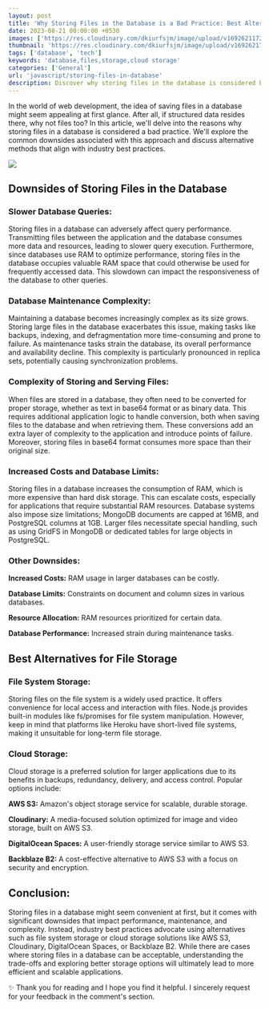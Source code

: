 ```yaml
---
layout: post
title: 'Why Storing Files in the Database is a Bad Practice: Best Alternatives'
date: 2023-08-21 00:00:00 +0530
images: ['https://res.cloudinary.com/dkiurfsjm/image/upload/v1692621172/file-storage-in-database_xbwidi.jpg']
thumbnail: 'https://res.cloudinary.com/dkiurfsjm/image/upload/v1692621749/general-tech_nou1q6.jpg'
tags: ['database', 'tech']
keywords: 'database,files,storage,cloud storage'
categories: ['General']
url: 'javascript/storing-files-in-database'
description: Discover why storing files in the database is considered bad practice. Learn about the downsides that impact performance, maintenance, and complexity. Explore alternative approaches for better file management.
---
```


In the world of web development, the idea of saving files in a database might seem appealing at first glance. After all, if structured data resides there, why not files too?  In this article, we'll delve into the reasons why storing files in a database is considered a bad practice. We'll explore the common downsides associated with this approach and discuss alternative methods that align with industry best practices.

![](https://res.cloudinary.com/dkiurfsjm/image/upload/v1692621172/file-storage-in-database_xbwidi.jpg)

## Downsides of Storing Files in the Database

### Slower Database Queries:

Storing files in a database can adversely affect query performance. Transmitting files between the application and the database consumes more data and resources, leading to slower query execution. Furthermore, since databases use RAM to optimize performance, storing files in the database occupies valuable RAM space that could otherwise be used for frequently accessed data. This slowdown can impact the responsiveness of the database to other queries.

### Database Maintenance Complexity:

Maintaining a database becomes increasingly complex as its size grows. Storing large files in the database exacerbates this issue, making tasks like backups, indexing, and defragmentation more time-consuming and prone to failure. As maintenance tasks strain the database, its overall performance and availability decline. This complexity is particularly pronounced in replica sets, potentially causing synchronization problems.

### Complexity of Storing and Serving Files:

When files are stored in a database, they often need to be converted for proper storage, whether as text in base64 format or as binary data. This requires additional application logic to handle conversion, both when saving files to the database and when retrieving them. These conversions add an extra layer of complexity to the application and introduce points of failure. Moreover, storing files in base64 format consumes more space than their original size.

### Increased Costs and Database Limits:

Storing files in a database increases the consumption of RAM, which is more expensive than hard disk storage. This can escalate costs, especially for applications that require substantial RAM resources. Database systems also impose size limitations; MongoDB documents are capped at 16MB, and PostgreSQL columns at 1GB. Larger files necessitate special handling, such as using GridFS in MongoDB or dedicated tables for large objects in PostgreSQL.

### Other Downsides:

**Increased Costs:** RAM usage in larger databases can be costly.

**Database Limits:** Constraints on document and column sizes in various databases.

**Resource Allocation:** RAM resources prioritized for certain data.

**Database Performance:** Increased strain during maintenance tasks.

## Best Alternatives for File Storage

### File System Storage:

Storing files on the file system is a widely used practice. It offers convenience for local access and interaction with files. Node.js provides built-in modules like fs/promises for file system manipulation. However, keep in mind that platforms like Heroku have short-lived file systems, making it unsuitable for long-term file storage.

### Cloud Storage:

Cloud storage is a preferred solution for larger applications due to its benefits in backups, redundancy, delivery, and access control. Popular options include:

**AWS S3:** Amazon's object storage service for scalable, durable storage.

**Cloudinary:** A media-focused solution optimized for image and video storage, built on AWS S3.

**DigitalOcean Spaces:** A user-friendly storage service similar to AWS S3.

**Backblaze B2:** A cost-effective alternative to AWS S3 with a focus on security and encryption.

## Conclusion:

Storing files in a database might seem convenient at first, but it comes with significant downsides that impact performance, maintenance, and complexity. Instead, industry best practices advocate using alternatives such as file system storage or cloud storage solutions like AWS S3, Cloudinary, DigitalOcean Spaces, or Backblaze B2. While there are cases where storing files in a database can be acceptable, understanding the trade-offs and exploring better storage options will ultimately lead to more efficient and scalable applications.

✨ Thank you for reading and I hope you find it helpful. I sincerely request for your feedback in the comment's section.